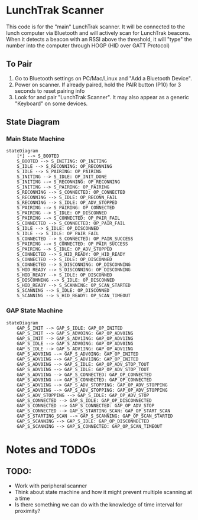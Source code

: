 # LunchTrak Scanner

This code is for the "main" LunchTrak scanner. It will be connected to the lunch computer via Bluetooth and will actively scan for LunchTrak beacons. When it detects a beacon with an RSSI above the threshold, it will "type" the number into the computer through HOGP (HID over GATT Protocol)

## To Pair

1. Go to Bluetooth settings on PC/Mac/Linux and "Add a Bluetooth Device".
2. Power on scanner. If already paired, hold the PAIR button (P10) for 3 seconds to reset pairing info
3. Look for and pair "LunchTrak Scanner". It may also appear as a generic "Keyboard" on some devices.

## State Diagram

### Main State Machine

```mermaid
stateDiagram
    [*] --> S_BOOTED
    S_BOOTED --> S_INITING: OP_INITING
    S_IDLE --> S_RECONNING: OP_RECONNING
    S_IDLE --> S_PAIRING: OP_PAIRING
    S_INITING --> S_IDLE: OP_INIT_DONE
    S_INITING --> S_RECONNING: OP_RECONNING
    S_INITING --> S_PAIRING: OP_PAIRING
    S_RECONNING --> S_CONNECTED: OP_CONNECTED
    S_RECONNING --> S_IDLE: OP_RECONN_FAIL
    S_RECONNING --> S_IDLE: OP_ADV_STOPPED
    S_PAIRING --> S_PAIRING: OP_CONNECTED
    S_PAIRING --> S_IDLE: OP_DISCONNED
    S_PAIRING --> S_CONNECTED: OP_PAIR_FAIL
    S_CONNECTED --> S_CONNECTED: OP_PAIR_FAIL
    S_IDLE --> S_IDLE: OP_DISCONNED
    S_IDLE --> S_IDLE: OP_PAIR_FAIL
    S_CONNECTED --> S_CONNECTED: OP_PAIR_SUCCESS
    S_PAIRING --> S_CONNECTED: OP_PAIR_SUCCESS
    S_PAIRING --> S_IDLE: OP_ADV_STOPPED
    S_CONNECTED --> S_HID_READY: OP_HID_READY
    S_CONNECTED --> S_IDLE: OP_DISCONNED
    S_CONNECTED --> S_DISCONNING: OP_DISCONNING
    S_HID_READY --> S_DISCONNING: OP_DISCONNING
    S_HID_READY --> S_IDLE: OP_DISCONNED
    S_DISCONNING --> S_IDLE: OP_DISCONNED
    S_HID_READY --> S_SCANNING: OP_SCAN_STARTED
    S_SCANNING --> S_IDLE: OP_DISCONNED
    S_SCANNING --> S_HID_READY: OP_SCAN_TIMEOUT
```

### GAP State Machine

```mermaid
stateDiagram
    GAP_S_INIT --> GAP_S_IDLE: GAP_OP_INITED
    GAP_S_INIT --> GAP_S_ADV0ING: GAP_OP_ADV0ING
    GAP_S_INIT --> GAP_S_ADV1ING: GAP_OP_ADV1ING
    GAP_S_IDLE --> GAP_S_ADV0ING: GAP_OP_ADV0ING
    GAP_S_IDLE --> GAP_S_ADV1ING: GAP_OP_ADV1ING
    GAP_S_ADV0ING --> GAP_S_ADV0ING: GAP_OP_INITED
    GAP_S_ADV1ING --> GAP_S_ADV1ING: GAP_OP_INITED
    GAP_S_ADV0ING --> GAP_S_IDLE: GAP_OP_ADV_STOP_TOUT
    GAP_S_ADV1ING --> GAP_S_IDLE: GAP_OP_ADV_STOP_TOUT
    GAP_S_ADV1ING --> GAP_S_CONNECTED: GAP_OP_CONNECTED
    GAP_S_ADV0ING --> GAP_S_CONNECTED: GAP_OP_CONNECTED
    GAP_S_ADV1ING --> GAP_S_ADV_STOPPING: GAP_OP_ADV_STOPPING
    GAP_S_ADV0ING --> GAP_S_ADV_STOPPING: GAP_OP_ADV_STOPPING
    GAP_S_ADV_STOPPING --> GAP_S_IDLE: GAP_OP_ADV_STOP
    GAP_S_CONNECTED --> GAP_S_IDLE: GAP_OP_DISCONNECTED
    GAP_S_CONNECTED --> GAP_S_CONNECTED: GAP_OP_ADV_STOP
    GAP_S_CONNECTED --> GAP_S_STARTING_SCAN: GAP_OP_START_SCAN
    GAP_S_STARTING_SCAN --> GAP_S_SCANNING: GAP_OP_SCAN_STARTED
    GAP_S_SCANNING --> GAP_S_IDLE: GAP_OP_DISCONNECTED
    GAP_S_SCANNING --> GAP_S_CONNECTED: GAP_OP_SCAN_TIMEOUT
```

# Notes and TODOs

## TODO:

- Work with peripheral scanner
- Think about state machine and how it might prevent multiple scanning at a time
- Is there something we can do with the knowledge of time interval for proximity?
